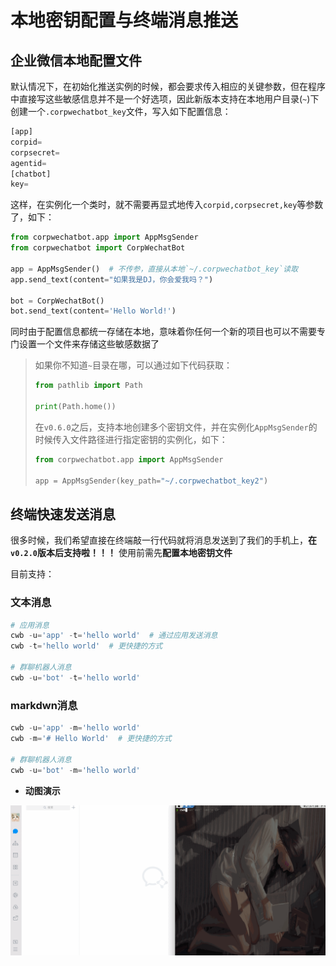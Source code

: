 # 本地密钥配置与终端消息推送

## 企业微信本地配置文件
默认情况下，在初始化推送实例的时候，都会要求传入相应的关键参数，但在程序中直接写这些敏感信息并不是一个好选项，因此新版本支持在本地用户目录(`~`)下创建一个`.corpwechatbot_key`文件，写入如下配置信息：
```python
[app]
corpid=  
corpsecret=
agentid=
[chatbot]
key=
```
这样，在实例化一个类时，就不需要再显式地传入`corpid,corpsecret,key`等参数了，如下：

```python
from corpwechatbot.app import AppMsgSender
from corpwechatbot import CorpWechatBot

app = AppMsgSender()  # 不传参，直接从本地`~/.corpwechatbot_key`读取
app.send_text(content="如果我是DJ，你会爱我吗？")

bot = CorpWechatBot()
bot.send_text(content='Hello World!')
```

同时由于配置信息都统一存储在本地，意味着你任何一个新的项目也可以不需要专门设置一个文件来存储这些敏感数据了

> 如果你不知道`~`目录在哪，可以通过如下代码获取：
>
> ```python
> from pathlib import Path
> 
> print(Path.home())
> ```
> 在`v0.6.0`之后，支持本地创建多个密钥文件，并在实例化`AppMsgSender`的时候传入文件路径进行指定密钥的实例化，如下：
>```python
>from corpwechatbot.app import AppMsgSender
>
>app = AppMsgSender(key_path="~/.corpwechatbot_key2")
>```


## 终端快速发送消息
很多时候，我们希望直接在终端敲一行代码就将消息发送到了我们的手机上，**在`v0.2.0`版本后支持啦！！！** 使用前需先**配置本地密钥文件**

目前支持：

### 文本消息

```python
# 应用消息
cwb -u='app' -t='hello world'  # 通过应用发送消息
cwb -t='hello world'  # 更快捷的方式

# 群聊机器人消息
cwb -u='bot' -t='hello world'
```
### markdwn消息

```python
cwb -u='app' -m='hello world'  
cwb -m='# Hello World'  # 更快捷的方式

# 群聊机器人消息
cwb -u='bot' -m='hello world'
```

- **动图演示**

![](../img/teminal_msgsend.gif)